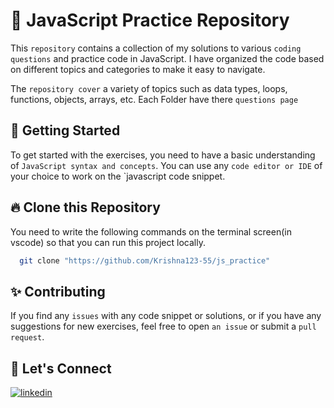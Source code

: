 # 📖 JavaScript Practice Repository
This `repository` contains a collection of my solutions to various `coding questions` and practice code in JavaScript. I have organized the code based on different topics and categories to make it easy to navigate.

The `repository cover` a variety of topics such as data types, loops, functions, objects, arrays, etc. Each Folder have there `questions page`
## 📝 Getting Started
To get started with the exercises, you need to have a basic understanding of `JavaScript syntax and concepts`. You can use any `code editor or IDE` of your choice to work on the `javascript code snippet.

## 🔥 Clone this Repository
You need to write the following commands on the terminal screen(in vscode) so that you can run this project locally.

```bash
  git clone "https://github.com/Krishna123-55/js_practice"
```

## ✨ Contributing
If you find any `issues` with any code snippet or solutions, or if you have any suggestions for new exercises, feel free to open `an issue` or submit a `pull request`.

## 🔗 Let's Connect
[![linkedin](https://img.shields.io/badge/LinkedIn-0077B5?style=for-the-badge&logo=linkedin&logoColor=white)](https://www.linkedin.com/in/krishna-raut-2b5365245/)


